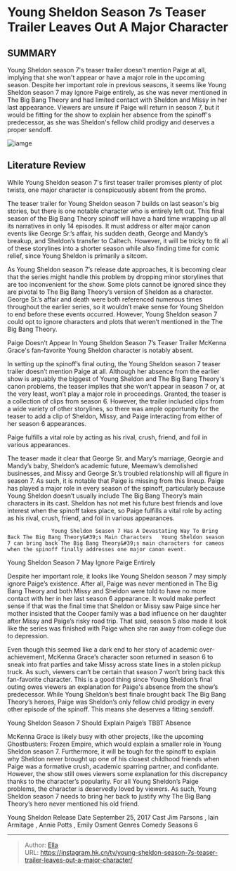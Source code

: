 # Young Sheldon Season 7s Teaser Trailer Leaves Out A Major Character


## SUMMARY 



  Young Sheldon season 7&#39;s teaser trailer doesn&#39;t mention Paige at all, implying that she won&#39;t appear or have a major role in the upcoming season.   Despite her important role in previous seasons, it seems like Young Sheldon season 7 may ignore Paige entirely, as she was never mentioned in The Big Bang Theory and had limited contact with Sheldon and Missy in her last appearance.   Viewers are unsure if Paige will return in season 7, but it would be fitting for the show to explain her absence from the spinoff&#39;s predecessor, as she was Sheldon&#39;s fellow child prodigy and deserves a proper sendoff.  

![iamge](https://static1.srcdn.com/wordpress/wp-content/uploads/2024/01/iain-armitage-s-sheldon-sits-beside-zoe-perry-s-bemused-mary-on-a-plane-in-young-sheldon-season-6-finale.jpg)

## Literature Review
While Young Sheldon season 7&#39;s first teaser trailer promises plenty of plot twists, one major character is conspicuously absent from the promo.




The teaser trailer for Young Sheldon season 7 builds on last season&#39;s big stories, but there is one notable character who is entirely left out. This final season of the Big Bang Theory spinoff will have a hard time wrapping up all its narratives in only 14 episodes. It must address or alter major canon events like George Sr.’s affair, his sudden death, George and Mandy’s breakup, and Sheldon’s transfer to Caltech. However, it will be tricky to fit all of these storylines into a shorter season while also finding time for comic relief, since Young Sheldon is primarily a sitcom.




As Young Sheldon season 7’s release date approaches, it is becoming clear that the series might handle this problem by dropping minor storylines that are too inconvenient for the show. Some plots cannot be ignored since they are pivotal to The Big Bang Theory’s version of Sheldon as a character. George Sr.’s affair and death were both referenced numerous times throughout the earlier series, so it wouldn’t make sense for Young Sheldon to end before these events occurred. However, Young Sheldon season 7 could opt to ignore characters and plots that weren’t mentioned in the The Big Bang Theory.


 Paige Doesn’t Appear In Young Sheldon Season 7’s Teaser Trailer 
McKenna Grace&#39;s fan-favorite Young Sheldon character is notably absent.
         

In setting up the spinoff’s final outing, the Young Sheldon season 7 teaser trailer doesn’t mention Paige at all. Although her absence from the earlier show is arguably the biggest of Young Sheldon and The Big Bang Theory&#39;s canon problems, the teaser implies that she won’t appear in season 7 or, at the very least, won’t play a major role in proceedings. Granted, the teaser is a collection of clips from season 6. However, the trailer included clips from a wide variety of other storylines, so there was ample opportunity for the teaser to add a clip of Sheldon, Missy, and Paige interacting from either of her season 6 appearances.





 



Paige fulfills a vital role by acting as his rival, crush, friend, and foil in various appearances.




The teaser made it clear that George Sr. and Mary’s marriage, Georgie and Mandy’s baby, Sheldon’s academic future, Meemaw’s demolished businesses, and Missy and George Sr.’s troubled relationship will all figure in season 7. As such, it is notable that Paige is missing from this lineup. Paige has played a major role in every season of the spinoff, particularly because Young Sheldon doesn’t usually include The Big Bang Theory’s main characters in its cast. Sheldon has not met his future best friends and love interest when the spinoff takes place, so Paige fulfills a vital role by acting as his rival, crush, friend, and foil in various appearances.




                  Young Sheldon Season 7 Has A Devastating Way To Bring Back The Big Bang Theory&#39;s Main Characters   Young Sheldon season 7 can bring back The Big Bang Theory&#39;s main characters for cameos when the spinoff finally addresses one major canon event.    



 Young Sheldon Season 7 May Ignore Paige Entirely 
          

Despite her important role, it looks like Young Sheldon season 7 may simply ignore Paige’s existence. After all, Paige was never mentioned in The Big Bang Theory and both Missy and Sheldon were told to have no more contact with her in her last season 6 appearance. It would make perfect sense if that was the final time that Sheldon or Missy saw Paige since her mother insisted that the Cooper family was a bad influence on her daughter after Missy and Paige’s risky road trip. That said, season 5 also made it look like the series was finished with Paige when she ran away from college due to depression.




Even though this seemed like a dark end to her story of academic over-achievement, McKenna Grace’s character soon returned in season 6 to sneak into frat parties and take Missy across state lines in a stolen pickup truck. As such, viewers can’t be certain that season 7 won’t bring back this fan-favorite character. This is a good thing since Young Sheldon’s final outing owes viewers an explanation for Paige&#39;s absence from the show’s predecessor. While Young Sheldon’s best finale brought back The Big Bang Theory’s heroes, Paige was Sheldon’s only fellow child prodigy in every other episode of the spinoff. This means she deserves a fitting sendoff.



 Young Sheldon Season 7 Should Explain Paige’s TBBT Absence 
          

McKenna Grace is likely busy with other projects, like the upcoming Ghostbusters: Frozen Empire, which would explain a smaller role in Young Sheldon season 7. Furthermore, it will be tough for the spinoff to explain why Sheldon never brought up one of his closest childhood friends when Paige was a formative crush, academic sparring partner, and confidante. However, the show still owes viewers some explanation for this discrepancy thanks to the character’s popularity. For all Young Sheldon’s Paige problems, the character is deservedly loved by viewers. As such, Young Sheldon season 7 needs to bring her back to justify why The Big Bang Theory’s hero never mentioned his old friend.




  Young Sheldon   Release Date   September 25, 2017    Cast   Jim Parsons , Iain Armitage , Annie Potts , Emily Osment    Genres   Comedy    Seasons   6       


---

> Author: [Ella](https://instagram.hk.cn/)  
> URL: https://instagram.hk.cn/tv/young-sheldon-season-7s-teaser-trailer-leaves-out-a-major-character/  

